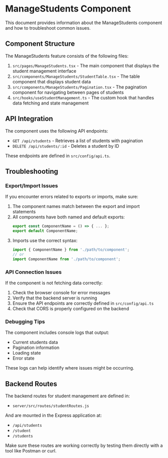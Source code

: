 # ManageStudents Component

This document provides information about the ManageStudents component and how to troubleshoot common issues.

## Component Structure

The ManageStudents feature consists of the following files:

1. `src/pages/ManageStudents.tsx` - The main component that displays the student management interface
2. `src/components/ManageStudents/StudentTable.tsx` - The table component that displays student data
3. `src/components/ManageStudents/Pagination.tsx` - The pagination component for navigating between pages of students
4. `src/hooks/useStudentManagement.ts` - The custom hook that handles data fetching and state management

## API Integration

The component uses the following API endpoints:

- `GET /api/students` - Retrieves a list of students with pagination
- `DELETE /api/students/:id` - Deletes a student by ID

These endpoints are defined in `src/config/api.ts`.

## Troubleshooting

### Export/Import Issues

If you encounter errors related to exports or imports, make sure:

1. The component names match between the export and import statements
2. All components have both named and default exports:
   ```typescript
   export const ComponentName = () => { ... };
   export default ComponentName;
   ```
3. Imports use the correct syntax:
   ```typescript
   import { ComponentName } from './path/to/component';
   // or
   import ComponentName from './path/to/component';
   ```

### API Connection Issues

If the component is not fetching data correctly:

1. Check the browser console for error messages
2. Verify that the backend server is running
3. Ensure the API endpoints are correctly defined in `src/config/api.ts`
4. Check that CORS is properly configured on the backend

### Debugging Tips

The component includes console logs that output:
- Current students data
- Pagination information
- Loading state
- Error state

These logs can help identify where issues might be occurring.

## Backend Routes

The backend routes for student management are defined in:
- `server/src/routes/studentRoutes.js`

And are mounted in the Express application at:
- `/api/students`
- `/student`
- `/students`

Make sure these routes are working correctly by testing them directly with a tool like Postman or curl. 